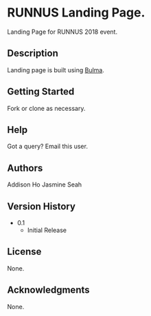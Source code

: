 # RUNNUS Landing Page.

Landing Page for RUNNUS 2018 event.

## Description

Landing page is built using [Bulma](bulma.io).

## Getting Started

Fork or clone as necessary.

## Help

Got a query? Email this user.

## Authors

Addison Ho
Jasmine Seah

## Version History

* 0.1
    * Initial Release

## License

None.

## Acknowledgments

None.
